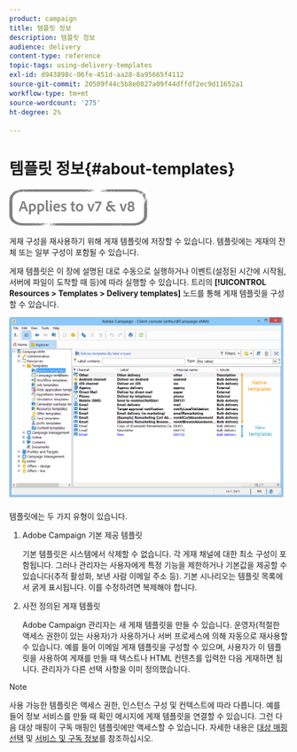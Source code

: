 ```yaml
---
product: campaign
title: 템플릿 정보
description: 템플릿 정보
audience: delivery
content-type: reference
topic-tags: using-delivery-templates
exl-id: d943898c-06fe-451d-aa28-8a95665f4112
source-git-commit: 20509f44c5b8e0827a09f44dffdf2ec9d11652a1
workflow-type: tm+mt
source-wordcount: '275'
ht-degree: 2%

---
```


# 템플릿 정보{#about-templates}

![](../../assets/common.svg)

게재 구성을 재사용하기 위해 게재 템플릿에 저장할 수 있습니다. 템플릿에는 게재의 전체 또는 일부 구성이 포함될 수 있습니다.

게재 템플릿은 이 장에 설명된 대로 수동으로 실행하거나 이벤트(설정된 시간에 시작됨, 서버에 파일이 도착할 때 등)에 따라 실행할 수 있습니다. 트리의 **[!UICONTROL Resources > Templates > Delivery templates]** 노드를 통해 게재 템플릿을 구성할 수 있습니다.

![](assets/s_user_template_list.png)

템플릿에는 두 가지 유형이 있습니다.

1. Adobe Campaign 기본 제공 템플릿

   기본 템플릿은 시스템에서 삭제할 수 없습니다. 각 게재 채널에 대한 최소 구성이 포함됩니다. 그러나 관리자는 사용자에게 특정 기능을 제한하거나 기본값을 제공할 수 있습니다(추적 활성화, 보낸 사람 이메일 주소 등). 기본 시나리오는 템플릿 목록에서 굵게 표시됩니다. 이를 수정하려면 복제해야 합니다.

1. 사전 정의된 게재 템플릿

   Adobe Campaign 관리자는 새 게재 템플릿을 만들 수 있습니다. 운영자(적절한 액세스 권한이 있는 사용자)가 사용하거나 서버 프로세스에 의해 자동으로 재사용할 수 있습니다. 예를 들어 이메일 게재 템플릿을 구성할 수 있으며, 사용자가 이 템플릿을 사용하여 게재를 만들 때 텍스트나 HTML 컨텐츠를 입력한 다음 게재하면 됩니다. 관리자가 다른 선택 사항을 이미 정의했습니다.

>[!NOTE]
>
>사용 가능한 템플릿은 액세스 권한, 인스턴스 구성 및 컨텍스트에 따라 다릅니다. 예를 들어 정보 서비스를 만들 때 확인 메시지에 게재 템플릿을 연결할 수 있습니다. 그런 다음 대상 매핑이 구독 매핑인 템플릿에만 액세스할 수 있습니다. 자세한 내용은 [대상 매핑 선택](selecting-a-target-mapping.md) 및 [서비스 및 구독 정보](about-services-and-subscriptions.md)를 참조하십시오.
